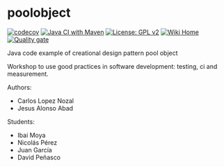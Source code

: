 poolobject
==========

[![codecov](https://codecov.io/gh/Nicop17/poolobject/graph/badge.svg?token=D6XRI5RQA1)](https://codecov.io/gh/Nicop17/poolobject)
[![Java CI with Maven](https://github.com/Nicop17/poolobject/actions/workflows/Java17CImaven.yml/badge.svg)](https://github.com/Nicop17/poolobject/actions/workflows/Java17CImaven.yml)
[![License: GPL v2](https://img.shields.io/badge/License-GPL%20v2-orange.svg)](https://opensource.org/licenses/GPL-2.0)
[![Wiki Home](https://img.shields.io/badge/Wiki-Home-blue)](https://github.com/Nicop17/poolobject/wiki)
[![Quality gate](https://sonarcloud.io/api/project_badges/quality_gate?project=David52PG_poolobject)](https://sonarcloud.io/summary/new_code?id=David52PG_poolobject)


Java code example of creational design pattern pool object

Workshop to use good practices in software development: testing, ci and measurement.

Authors:

- Carlos Lopez Nozal
- Jesus Alonso Abad

Students:

- Ibai Moya
- Nicolás Pérez
- Juan García
- David Peñasco

